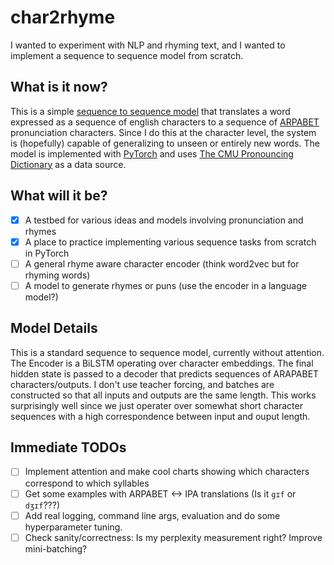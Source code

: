 # char2rhyme

I wanted to experiment with NLP and rhyming text, and I wanted to implement a sequence to sequence model from scratch.  

## What is it now?

This is a simple [sequence to sequence model](http://papers.nips.cc/paper/5346-sequence-to-sequence-learning-with-neural-networks.pdf)
that translates a word expressed as a sequence of english characters to a sequence of [ARPABET](https://en.wikipedia.org/wiki/ARPABET)
pronunciation characters.
Since I do this at the character level, the system is (hopefully) capable of generalizing to unseen or entirely new words. 
The model is implemented with [PyTorch](https://pytorch.org/) and uses [The CMU Pronouncing Dictionary](http://www.speech.cs.cmu.edu/cgi-bin/cmudict)
as a data source. 

## What will it be?

- [x] A testbed for various ideas and models involving pronunciation and rhymes
- [X] A place to practice implementing various sequence tasks from scratch in PyTorch
- [ ] A general rhyme aware character encoder (think word2vec but for rhyming words)
- [ ] A model to generate rhymes or puns (use the encoder in a language model?) 

## Model Details

This is a standard sequence to sequence model, currently without attention.
The Encoder is a BiLSTM operating over character embeddings. The final hidden state is passed to a decoder that predicts sequences of ARAPABET characters/outputs. 
I don't use teacher forcing, and batches are constructed so that all inputs and outputs are the same length.
This works surprisingly well since we just operater over somewhat short character sequences with a high correspondence
between input and ouput length. 

## Immediate TODOs
- [ ] Implement attention and make cool charts showing which characters correspond to which syllables
- [ ] Get some examples with ARPABET <-> IPA translations (Is it `gɪf` or `dʒɪf`???)
- [ ] Add real logging, command line args, evaluation and do some hyperparameter tuning.
- [ ] Check sanity/correctness: Is my perplexity measurement right? Improve mini-batching?
